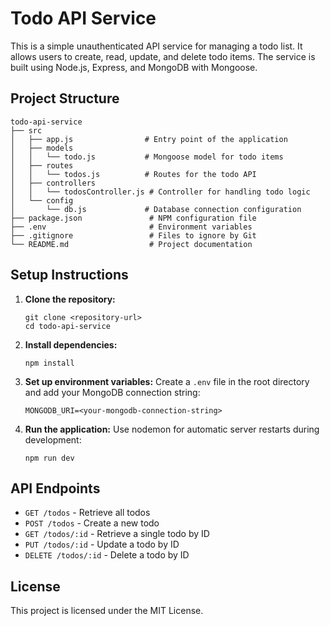 # Todo API Service

This is a simple unauthenticated API service for managing a todo list. It allows users to create, read, update, and delete todo items. The service is built using Node.js, Express, and MongoDB with Mongoose.

## Project Structure

```
todo-api-service
├── src
│   ├── app.js                # Entry point of the application
│   ├── models
│   │   └── todo.js           # Mongoose model for todo items
│   ├── routes
│   │   └── todos.js          # Routes for the todo API
│   ├── controllers
│   │   └── todosController.js # Controller for handling todo logic
│   └── config
│       └── db.js             # Database connection configuration
├── package.json               # NPM configuration file
├── .env                       # Environment variables
├── .gitignore                 # Files to ignore by Git
└── README.md                  # Project documentation
```

## Setup Instructions

1. **Clone the repository:**
   ```
   git clone <repository-url>
   cd todo-api-service
   ```

2. **Install dependencies:**
   ```
   npm install
   ```

3. **Set up environment variables:**
   Create a `.env` file in the root directory and add your MongoDB connection string:
   ```
   MONGODB_URI=<your-mongodb-connection-string>
   ```

4. **Run the application:**
   Use nodemon for automatic server restarts during development:
   ```
   npm run dev
   ```

## API Endpoints

- `GET /todos` - Retrieve all todos
- `POST /todos` - Create a new todo
- `GET /todos/:id` - Retrieve a single todo by ID
- `PUT /todos/:id` - Update a todo by ID
- `DELETE /todos/:id` - Delete a todo by ID

## License

This project is licensed under the MIT License.